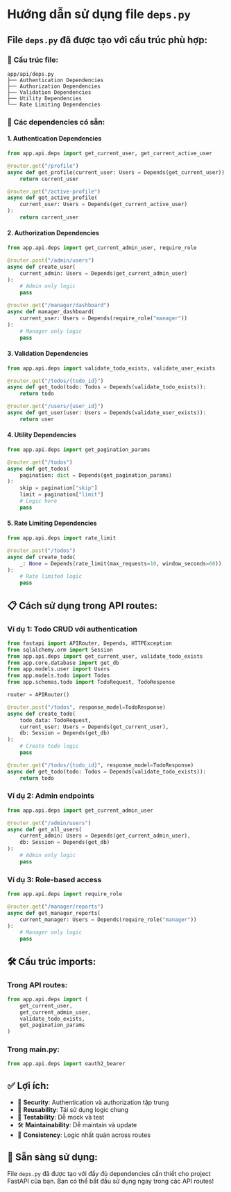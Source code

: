 # Hướng dẫn sử dụng file `deps.py`

## File `deps.py` đã được tạo với cấu trúc phù hợp:

### 📁 **Cấu trúc file:**
```
app/api/deps.py
├── Authentication Dependencies
├── Authorization Dependencies  
├── Validation Dependencies
├── Utility Dependencies
└── Rate Limiting Dependencies
```

### 🔧 **Các dependencies có sẵn:**

#### 1. **Authentication Dependencies**
```python
from app.api.deps import get_current_user, get_current_active_user

@router.get("/profile")
async def get_profile(current_user: Users = Depends(get_current_user)):
    return current_user

@router.get("/active-profile") 
async def get_active_profile(
    current_user: Users = Depends(get_current_active_user)
):
    return current_user
```

#### 2. **Authorization Dependencies**
```python
from app.api.deps import get_current_admin_user, require_role

@router.post("/admin/users")
async def create_user(
    current_admin: Users = Depends(get_current_admin_user)
):
    # Admin only logic
    pass

@router.get("/manager/dashboard")
async def manager_dashboard(
    current_user: Users = Depends(require_role("manager"))
):
    # Manager only logic
    pass
```

#### 3. **Validation Dependencies**
```python
from app.api.deps import validate_todo_exists, validate_user_exists

@router.get("/todos/{todo_id}")
async def get_todo(todo: Todos = Depends(validate_todo_exists)):
    return todo

@router.get("/users/{user_id}")
async def get_user(user: Users = Depends(validate_user_exists)):
    return user
```

#### 4. **Utility Dependencies**
```python
from app.api.deps import get_pagination_params

@router.get("/todos")
async def get_todos(
    pagination: dict = Depends(get_pagination_params)
):
    skip = pagination["skip"]
    limit = pagination["limit"]
    # Logic here
    pass
```

#### 5. **Rate Limiting Dependencies**
```python
from app.api.deps import rate_limit

@router.post("/todos")
async def create_todo(
    _: None = Depends(rate_limit(max_requests=10, window_seconds=60))
):
    # Rate limited logic
    pass
```

## 📋 **Cách sử dụng trong API routes:**

### **Ví dụ 1: Todo CRUD với authentication**
```python
from fastapi import APIRouter, Depends, HTTPException
from sqlalchemy.orm import Session
from app.api.deps import get_current_user, validate_todo_exists
from app.core.database import get_db
from app.models.user import Users
from app.models.todo import Todos
from app.schemas.todo import TodoRequest, TodoResponse

router = APIRouter()

@router.post("/todos", response_model=TodoResponse)
async def create_todo(
    todo_data: TodoRequest,
    current_user: Users = Depends(get_current_user),
    db: Session = Depends(get_db)
):
    # Create todo logic
    pass

@router.get("/todos/{todo_id}", response_model=TodoResponse)
async def get_todo(todo: Todos = Depends(validate_todo_exists)):
    return todo
```

### **Ví dụ 2: Admin endpoints**
```python
from app.api.deps import get_current_admin_user

@router.get("/admin/users")
async def get_all_users(
    current_admin: Users = Depends(get_current_admin_user),
    db: Session = Depends(get_db)
):
    # Admin only logic
    pass
```

### **Ví dụ 3: Role-based access**
```python
from app.api.deps import require_role

@router.get("/manager/reports")
async def get_manager_reports(
    current_manager: Users = Depends(require_role("manager"))
):
    # Manager only logic
    pass
```

## 🛠️ **Cấu trúc imports:**

### **Trong API routes:**
```python
from app.api.deps import (
    get_current_user,
    get_current_admin_user,
    validate_todo_exists,
    get_pagination_params
)
```

### **Trong main.py:**
```python
from app.api.deps import oauth2_bearer
```

## ✅ **Lợi ích:**

- 🔐 **Security**: Authentication và authorization tập trung
- 🔄 **Reusability**: Tái sử dụng logic chung
- 🧪 **Testability**: Dễ mock và test
- 🛠️ **Maintainability**: Dễ maintain và update
- 📏 **Consistency**: Logic nhất quán across routes

## 🚀 **Sẵn sàng sử dụng:**

File `deps.py` đã được tạo với đầy đủ dependencies cần thiết cho project FastAPI của bạn. Bạn có thể bắt đầu sử dụng ngay trong các API routes! 